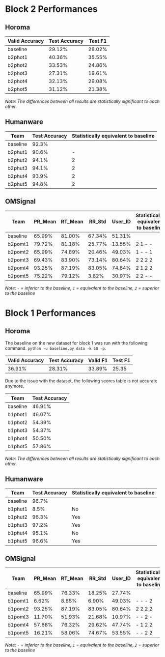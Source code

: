 # Block 2 Performances
## Horoma
Valid Accuracy | Test Accuracy | Test F1
--- | --- | --- 
baseline | 29.12% | 28.02%
b2phot1 | 40.36% | 35.55%
b2phot2 | 33.53% | 24.86%
b2phot3 | 27.31% | 19.61%
b2phot4 | 32.13% | 29.08%
b2phot5 | 31.12% | 21.38%

_Note: The differences between all results are statistically significant to each other._

## Humanware
Team | Test Accuracy | Statistically equivalent to baseline
--- | --- | ---
baseline | 92.3% | |
b2phut1 | 90.6% | - |
b2phut2 | 94.1% | 2 |
b2phut3 | 94.1% | 2 |
b2phut4 | 93.9% | 2 |
b2phut5 | 94.8% | 2 |


## OMSignal
Team | PR_Mean | RT_Mean | RR_Std | User_ID | Statistically equivalent to baseline
--- | --- | --- | --- | --- | ---
baseline | 65.99% | 81.00% | 67.34% | 51.31% |
b2pomt1 | 79.72% |81.18% | 25.77% | 13.55% | 2 1 - -
b2pomt2 | 65.99% |74.89% | 20.46% | 49.03% | 1 - - 1
b2pomt3 | 69.43% |83.90% | 73.14% | 80.64%| 2 2 2 2
b2pomt4 | 93.25% | 87.19% | 83.05% | 74.84% | 2 1 2 2
b2pomt5 | 75.22% | 79.12% | 3.82% | 30.97% | 2 2 - -

_Note: `-` = inferior to the baseline, `1` = equivalent to the baseline, `2` = superior to the baseline_


# Block 1 Performances
## Horoma
The baseline on the new dataset for block 1 was run with the following command. `python -u baseline.py data -k 50 -p`.

Valid Accuracy | Test Accuracy | Valid F1 | Test F1
--- | --- | --- | ---
36.91% | 28.31% | 33.89% | 25.35

Due to the issue with the dataset, the following scores table is not accurate anymore.

Team | Test Accuracy
--- | ---
baseline | 46.91%
b1phot1 | 46.07%
b1phot2 | 54.39%
b1phot3 | 54.37%
b1phot4 | 50.50%
b1phot5 | 57.86%

_Note: The differences between all results are statistically significant to each other._


## Humanware
Team | Test Accuracy | Statistically equivalent to baseline
--- | --- | ---
baseline | 96.7% |
b1phut1 | 8.5% | No
b1phut2 | 96.3% | Yes
b1phut3 | 97.2% | Yes
b1phut4 | 95.1% | No
b1phut5 | 96.6% | Yes


## OMSignal
Team | PR_Mean | RT_Mean | RR_Std | User_ID | Statistically equivalent to baseline
--- | --- | --- | --- | --- | ---
baseline | 65.99% | 76.33% | 18.25% | 27.74% |
b1pomt1 | 6.62% |8.85% | 6.90% | 49.03% | - - - 2
b1pomt2 | 93.25% |87.19% | 83.05% | 80.64% | 2 2 2 2
b1pomt3 | 11.70% |51.93% | 21.68% | 10.97%|- - 2 -
b1pomt4 | 57.86% | 76.32% | 29.62% | 47.74% | - 1 2 2
b1pomt5 | 16.21% | 58.06% | 74.67% | 53.55% | - - 2 2

_Note: `-` = inferior to the baseline, `1` = equivalent to the baseline, `2` = superior to the baseline_

